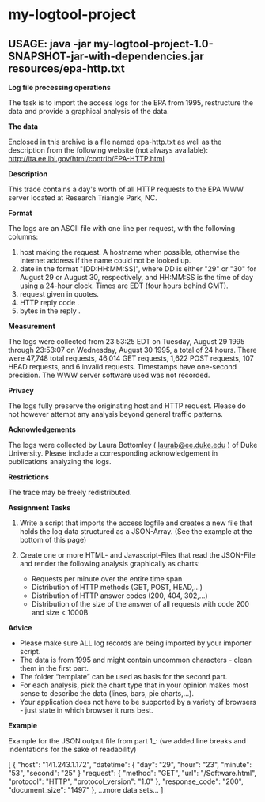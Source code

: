 # my-logtool-project

## USAGE: java -jar my-logtool-project-1.0-SNAPSHOT-jar-with-dependencies.jar resources/epa-http.txt



**Log file processing operations**

The task is to import the access logs for the EPA from 1995, restructure the data and provide a graphical analysis of the data.


**The data**

Enclosed in this archive is a file named epa-http.txt as well as the description from the following website (not always available): http://ita.ee.lbl.gov/html/contrib/EPA-HTTP.html 

**Description**

This trace contains a day's worth of all HTTP requests to the EPA WWW server located at Research Triangle Park, NC. 

**Format**

The logs are an ASCII file with one line per request, with the following columns:
1. host making the request. A hostname when possible, otherwise the Internet address if the name could not be looked up.
2. date in the format "[DD:HH:MM:SS]", where DD is either "29" or "30" for August 29 or August 30, respectively, and HH:MM:SS is the time of day using a 24-hour clock. Times are EDT (four hours behind GMT).
3. request given in quotes.
4. HTTP reply code .
5. bytes in the reply .

**Measurement**

The logs were collected from 23:53:25 EDT on Tuesday, August 29 1995 through 23:53:07 on Wednesday, August 30 1995, a total of 24 hours. There were 47,748 total requests, 46,014 GET requests, 1,622 POST requests, 107 HEAD requests, and 6 invalid requests. Timestamps have one-second precision. The WWW server software used was not recorded.

**Privacy**

The logs fully preserve the originating host and HTTP request. Please do not however attempt any analysis beyond general traffic patterns.

**Acknowledgements**

The logs were collected by Laura Bottomley ( laurab@ee.duke.edu ) of Duke University. Please include a corresponding acknowledgement in publications analyzing the logs.

**Restrictions**

The trace may be freely redistributed.



**Assignment Tasks**

1. Write a script that imports the access logfile and creates a new file that holds the log data structured as a JSON-Array. (See the example at the bottom of this page)

2. Create one or more HTML- and Javascript-Files that read the JSON-File and render the following analysis graphically as charts:
    - Requests per minute over the entire time span
    - Distribution of HTTP methods (GET, POST, HEAD,...)
    - Distribution of HTTP answer codes (200, 404, 302,...)
    - Distribution of the size of the answer of all requests with code 200 and size < 1000B


**Advice**
- Please make sure ALL log records are being imported by your importer script.
- The data is from 1995 and might contain uncommon characters - clean them in the first part.
- The folder “template” can be used as basis for the second part.
- For each analysis, pick the chart type that in your opinion makes most sense to describe the data (lines, bars, pie charts,...).
- Your application does not have to be supported by a variety of browsers - just state in which browser it runs best.

**Example**

Example for the JSON output file from part 1_: (we added line breaks and indentations for the sake of readability) 

[
  {
    "host": "141.243.1.172",
    "datetime": {
      "day": "29", 
      "hour": "23", 
      "minute": "53", 
      "second": "25" }
    "request": {
      "method": "GET",
      "url": "/Software.html",
      "protocol": "HTTP",
      "protocol_version": "1.0" 
    }, 
    "response_code": "200",
    "document_size": "1497" 
  },
  ...more data sets... 
]
